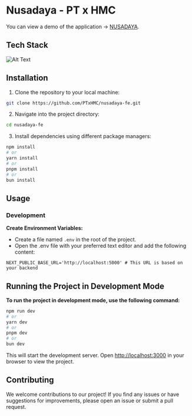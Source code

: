 # Nusadaya - PT x HMC

You can view a demo of the application -> [NUSADAYA](https://nusadaya-fe.vercel.app).

## Tech Stack

![Alt Text](https://skillicons.dev/icons?i=typescript,nextjs,tailwindcss&perline=10)

## Installation

1. Clone the repository to your local machine:

```bash
git clone https://github.com/PTxHMC/nusadaya-fe.git
```

2. Navigate into the project directory:

```bash
cd nusadaya-fe
```

3. Install dependencies using different package managers:

```bash
npm install
# or
yarn install
# or
pnpm install
# or
bun install
```

## Usage

### Development

**Create Environment Variables:**

   - Create a file named `.env` in the root of the project.
   - Open the .env file with your preferred text editor and add the following content:
```env
NEXT_PUBLIC_BASE_URL='http://localhost:5000' # This URL is based on your backend
```

## Running the Project in Development Mode

**To run the project in development mode, use the following command:**

```bash
npm run dev
# or
yarn dev
# or
pnpm dev
# or
bun dev
```

This will start the development server. Open [http://localhost:3000](http://localhost:3000) in your browser to view the project.

## Contributing

We welcome contributions to our project! If you find any issues or have suggestions for improvements, please open an issue or submit a pull request.
